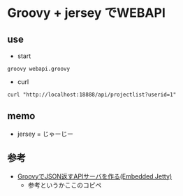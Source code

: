 # Groovy + jersey でWEBAPI
## use
- start
```
groovy webapi.groovy
```

- curl
```
curl "http://localhost:18888/api/projectlist?userid=1"
```

## memo
- jersey = じゃーじー

## 参考
- [GroovyでJSON返すAPIサーバを作る(Embedded Jetty)](http://qiita.com/it__ssei/items/d40aed128dc8f4269aa5)
    - 参考というかここのコピペ
